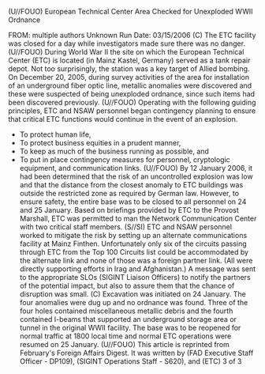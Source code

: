 (U//FOUO) European Technical Center Area Checked for Unexploded WWII Ordnance

FROM: multiple authors
Unknown
Run Date: 03/15/2006
(C) The ETC facility was closed for a day while investigators made sure there was no danger.
(U//FOUO) During World War II the site on which the European Technical Center (ETC) is located (in Mainz Kastel, Germany) served as a tank repair depot. Not too surprisingly, the station was a key target of Allied bombing. On December 20, 2005, during survey activities of the area for installation of an underground fiber optic line, metallic anomalies were discovered and these were suspected of being unexploded ordnance, since such items had been discovered previously.
(U//FOUO) Operating with the following guiding principles, ETC and NSAW personnel began contingency planning to ensure that critical ETC functions would continue in the event of an explosion.

- To protect human life,
- To protect business equities in a prudent manner,
- To keep as much of the business running as possible, and
- To put in place contingency measures for personnel, cryptologic equipment, and communication links.
(U//FOUO) By 12 January 2006, it had been determined that the risk of an uncontrolled explosion was low and that the distance from the closest anomaly to ETC buildings was outside the restricted zone as required by German law. However, to ensure safety, the entire base was to be closed to all personnel on 24 and 25 January. Based on briefings provided by ETC to the Provost Marshall, ETC was permitted to man the Network Communication Center with two critical staff members.
(S//SI) ETC and NSAW personnel worked to mitigate the risk by setting up an alternate communications facility at Mainz Finthen. Unfortunately only six of the circuits passing through ETC from the Top 100 Circuits list could be accommodated by the alternate link and none of those was a foreign partner link. (All were directly supporting efforts in Irag and Afghanistan.) A message was sent to the appropriate SLOs (SIGINT Liaison Officers) to notify the partners of the potential impact, but also to assure them that the chance of disruption was small.
(C) Excavation was initiated on 24 January. The four anomalies were dug up and no ordnance was found. Three of the four holes contained miscellaneous metallic debris and the fourth contained I-beams that supported an underground storage area or tunnel in the original WWII facility. The base was to be reopened for normal traffic at 1800 local time and normal ETC operations were resumed on 25 January.
(U//FOUO) This article is reprinted from February's Foreign Affairs Digest. It was written by
(FAD Executive Staff Officer - DP109),
(SIGINT Operations Staff - S620), and
(ETC)
3 of 3
